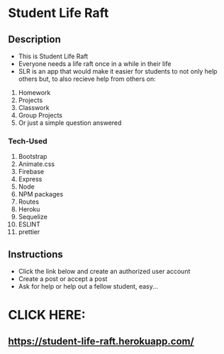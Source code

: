 # Student Life Raft

## Description
* This is Student Life Raft
* Everyone needs a life raft once in a while in their life
* SLR is an app that would make it easier for students to not only help others but, to also recieve help from others on:
1. Homework
2. Projects
3. Classwork
4. Group Projects
5. Or just a simple question answered

### Tech-Used
1. Bootstrap
2. Animate.css
3. Firebase
4. Express
5. Node
6. NPM packages
7. Routes
8. Heroku
9. Sequelize
10. ESLINT
11. prettier

## Instructions
* Click the link below and create an authorized user account
* Create a post or accept a post
* Ask for help or help out a fellow student, easy...

# CLICK HERE:

## https://student-life-raft.herokuapp.com/